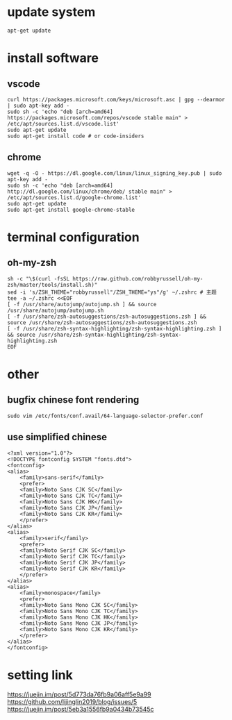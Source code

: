 # update system

    apt-get update

# install software

## vscode

    curl https://packages.microsoft.com/keys/microsoft.asc | gpg --dearmor | sudo apt-key add -
    sudo sh -c 'echo "deb [arch=amd64] https://packages.microsoft.com/repos/vscode stable main" > /etc/apt/sources.list.d/vscode.list'
    sudo apt-get update
    sudo apt-get install code # or code-insiders

## chrome

    wget -q -O - https://dl.google.com/linux/linux_signing_key.pub | sudo apt-key add -
    sudo sh -c 'echo "deb [arch=amd64] http://dl.google.com/linux/chrome/deb/ stable main" > /etc/apt/sources.list.d/google-chrome.list'
    sudo apt-get update
    sudo apt-get install google-chrome-stable

# terminal configuration

## oh-my-zsh

    sh -c "\$(curl -fsSL https://raw.github.com/robbyrussell/oh-my-zsh/master/tools/install.sh)"
    sed -i 's/ZSH_THEME="robbyrussell"/ZSH_THEME="ys"/g' ~/.zshrc # 主题
    tee -a ~/.zshrc <<EOF
    [ -f /usr/share/autojump/autojump.sh ] && source /usr/share/autojump/autojump.sh
    [ -f /usr/share/zsh-autosuggestions/zsh-autosuggestions.zsh ] && source /usr/share/zsh-autosuggestions/zsh-autosuggestions.zsh
    [ -f /usr/share/zsh-syntax-highlighting/zsh-syntax-highlighting.zsh ] && source /usr/share/zsh-syntax-highlighting/zsh-syntax-highlighting.zsh
    EOF

# other

## bugfix chinese font rendering

    sudo vim /etc/fonts/conf.avail/64-language-selector-prefer.conf

## use simplified chinese

    <?xml version="1.0"?>
    <!DOCTYPE fontconfig SYSTEM "fonts.dtd">
    <fontconfig>
    <alias>
        <family>sans-serif</family>
        <prefer>
        <family>Noto Sans CJK SC</family>
        <family>Noto Sans CJK TC</family>
        <family>Noto Sans CJK HK</family>
        <family>Noto Sans CJK JP</family>
        <family>Noto Sans CJK KR</family>
        </prefer>
    </alias>
    <alias>
        <family>serif</family>
        <prefer>
        <family>Noto Serif CJK SC</family>
        <family>Noto Serif CJK TC</family>
        <family>Noto Serif CJK JP</family>
        <family>Noto Serif CJK KR</family>
        </prefer>
    </alias>
    <alias>
        <family>monospace</family>
        <prefer>
        <family>Noto Sans Mono CJK SC</family>
        <family>Noto Sans Mono CJK TC</family>
        <family>Noto Sans Mono CJK HK</family>
        <family>Noto Sans Mono CJK JP</family>
        <family>Noto Sans Mono CJK KR</family>
        </prefer>
    </alias>
    </fontconfig>

# setting link

<https://juejin.im/post/5d773da76fb9a06aff5e9a99>  
<https://github.com/lijinglin2019/blog/issues/5>  
<https://juejin.im/post/5eb3a1556fb9a0434b73545c>
